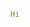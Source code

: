 ```yaml
Hi
```
 <link rel="stylesheet" type='text/css' href="https://cdn.jsdelivr.net/gh/devicons/devicon@latest/devicon.min.css" />
 <i class="devicon-android-plain-wordmark colored"></i>
          
